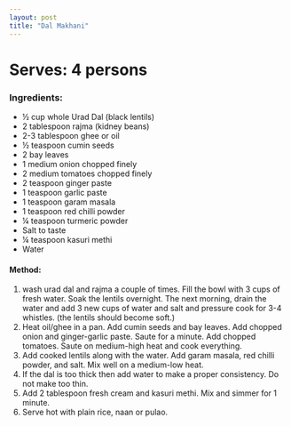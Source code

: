 ```yaml
---
layout: post
title: "Dal Makhani"
---
```



# Serves: 4 persons

### Ingredients:

* ½ cup whole Urad Dal (black lentils)
* 2 tablespoon rajma (kidney beans)
* 2-3 tablespoon ghee or oil
* ½ teaspoon cumin seeds
* 2 bay leaves
* 1 medium onion chopped finely
* 2 medium tomatoes chopped finely
* 2 teaspoon ginger paste 
* 1 teaspoon garlic paste
* 1 teaspoon garam masala
* 1 teaspoon red chilli powder
* ¼ teaspoon turmeric powder
* Salt to taste
* ¼ teaspoon kasuri methi
* Water

 #### Method:

 1. wash urad dal and rajma a couple of times. Fill the bowl with 3 cups of fresh water. Soak the lentils overnight.
 The next morning, drain the water and add 3 new cups of water and salt and pressure cook for 3-4 whistles. (the lentils should become soft.) 
 2. Heat oil/ghee in a pan. Add cumin seeds and bay leaves. Add chopped onion and ginger-garlic paste. Saute for a minute. Add chopped tomatoes. Saute on medium-high heat and cook everything.
 3. Add cooked lentils along with the water. Add garam masala, red chilli powder, and salt. Mix well on a medium-low heat. 
 4. If the dal is too thick then add water to make a proper consistency. Do not make too thin. 
 5. Add 2 tablespoon fresh cream and kasuri methi. Mix and simmer for 1 minute. 
 6. Serve hot with plain rice, naan or pulao.